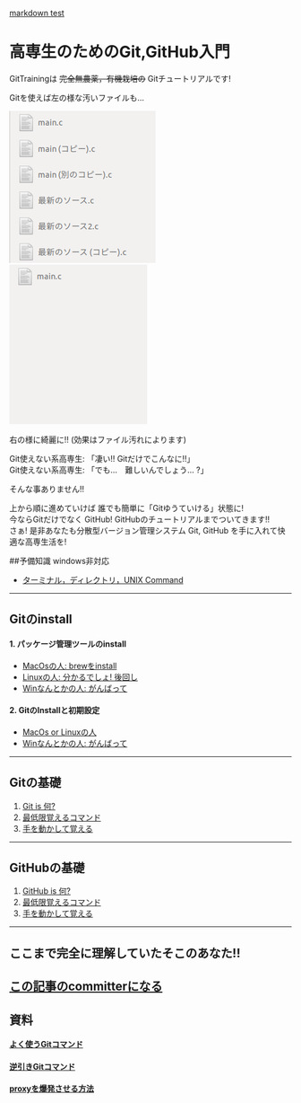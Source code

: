 [markdown test](https://github.com/fuller-kport/GitTraining/blob/master/MARKDOWN_TEST.md)

# 高専生のためのGit,GitHub入門
GitTrainingは ~~完全無農薬，有機栽培の~~ Gitチュートリアルです!

Gitを使えば左の様な汚いファイルも…

![効果はファイル汚れによります](https://github.com/fuller-kport/GitTraining/blob/master/resource/images/bad.png)
![効果はファイル汚れによります](https://github.com/fuller-kport/GitTraining/blob/master/resource/images/good.png)

右の様に綺麗に!! (効果はファイル汚れによります)  

Git使えない系高専生: 「凄い!! Gitだけでこんなに!!」  
Git使えない系高専生: 「でも…　難しいんでしょう… ?」  

そんな事ありません!!

上から順に進めていけば 誰でも簡単に「Gitゆうていける」状態に!  
今ならGitだけでなく GitHub! GitHubのチュートリアルまでついてきます!!  
さぁ! 是非あなたも分散型バージョン管理システム Git, GitHub を手に入れて快適な高専生活を!  



##予備知識
windows非対応
- [ターミナル，ディレクトリ，UNIX Command](https://github.com/fuller-kport/GitTraining/blob/master/resource/pages/unix_command.md)

---
## Gitのinstall
#### 1. パッケージ管理ツールのinstall
- [MacOsの人: brewをinstall](https://github.com/fuller-kport/GitTraining/blob/master/resource/pages/how_to_install/brew.md)
- [Linuxの人: 分かるでしょ! 後回し](https://google.com)
- [Winなんとかの人: がんばって](https://google.com)
#### 2. GitのInstallと初期設定
- [MacOs or Linuxの人](https://github.com/fuller-kport/GitTraining/blob/master/resource/pages/how_to_install/git.md)
- [Winなんとかの人: がんばって](https://google.com)
---
## Gitの基礎
1. [Git is 何?](https://google.com)
1. [最低限覚えるコマンド](https://google.com)
1. [手を動かして覚える](https://google.com)
---
## GitHubの基礎
1. [GitHub is 何?](https://google.com)
1. [最低限覚えるコマンド](https://google.com)
1. [手を動かして覚える](https://google.com)

---
## ここまで完全に理解していたそこのあなた!!
[この記事のcommitterになる](https://google.com)
---

## 資料
#### [よく使うGitコマンド](https://google.com)
#### [逆引きGitコマンド](https://google.com)
#### [proxyを爆発させる方法](https://google.com)
